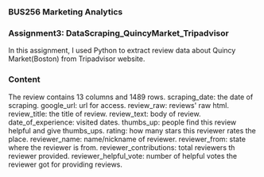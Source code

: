 ### BUS256 Marketing Analytics 
### Assignment3: DataScraping_QuincyMarket_Tripadvisor
In this assignment, I used Python to extract review data about Quincy Market(Boston) from Tripadvisor website. 

### Content
The review contains 13 columns and 1489 rows.
scraping_date: the date of scraping.
google_url: url for access.
review_raw: reviews' raw html.
review_title: the title of review.
review_text: body of review.
date_of_experience: visited dates.
thumbs_up: people find this review helpful and give thumbs_ups.
rating: how many stars this reviewer rates the place.
reviewer_name: name/nickname of reviewer.
reviewer_from: state where the reviewer is from.
reviewer_contributions: total reviewers th reviewer provided.
reviewer_helpful_vote: number of helpful votes the reviewer got for providing reviews.

